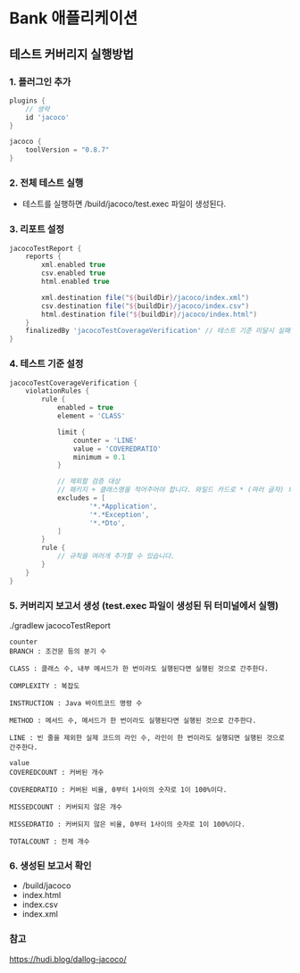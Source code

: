 # Bank 애플리케이션

## 테스트 커버리지 실행방법

### 1. 플러그인 추가
```gradle
plugins {
	// 생략
	id 'jacoco'
}

jacoco {
	toolVersion = "0.8.7"
}
```

### 2. 전체 테스트 실행
- 테스트를 실행하면 /build/jacoco/test.exec 파일이 생성된다.

### 3. 리포트 설정
```gradle
jacocoTestReport {
	reports {
		xml.enabled true
		csv.enabled true
		html.enabled true

		xml.destination file("${buildDir}/jacoco/index.xml")
		csv.destination file("${buildDir}/jacoco/index.csv")
		html.destination file("${buildDir}/jacoco/index.html")
	}
	finalizedBy 'jacocoTestCoverageVerification' // 테스트 기준 미달시 실패
}
```

### 4. 테스트 기준 설정
```gradle
jacocoTestCoverageVerification {
	violationRules {
		rule {
			enabled = true
			element = 'CLASS'

			limit {
				counter = 'LINE'
				value = 'COVEREDRATIO'
				minimum = 0.1
			}

			// 제외할 검증 대상
			// 패키지 + 클래스명을 적어주어야 합니다. 와일드 카드로 * (여러 글자) 와 ? (한 글자) 를 사용할 수 있습니다.
			excludes = [
					'*.*Application',
					'*.*Exception',
					'*.*Dto',
			]
		}
		rule {
			// 규칙을 여러개 추가할 수 있습니다.
		}
	}
}
```


### 5. 커버리지 보고서 생성 (test.exec 파일이 생성된 뒤 터미널에서 실행)
./gradlew jacocoTestReport

```text
counter
BRANCH : 조건문 등의 분기 수

CLASS : 클래스 수, 내부 메서드가 한 번이라도 실행된다면 실행된 것으로 간주한다.

COMPLEXITY : 복잡도

INSTRUCTION : Java 바이트코드 명령 수

METHOD : 메서드 수, 메서드가 한 번이라도 실행된다면 실행된 것으로 간주한다.

LINE : 빈 줄을 제외한 실제 코드의 라인 수, 라인이 한 번이라도 실행되면 실행된 것으로 간주한다.
```

```text
value
COVEREDCOUNT : 커버된 개수

COVEREDRATIO : 커버된 비율, 0부터 1사이의 숫자로 1이 100%이다.

MISSEDCOUNT : 커버되지 않은 개수

MISSEDRATIO : 커버되지 않은 비율, 0부터 1사이의 숫자로 1이 100%이다.

TOTALCOUNT : 전체 개수
```

### 6. 생성된 보고서 확인
- /build/jacoco
- index.html
- index.csv
- index.xml

### 참고
https://hudi.blog/dallog-jacoco/